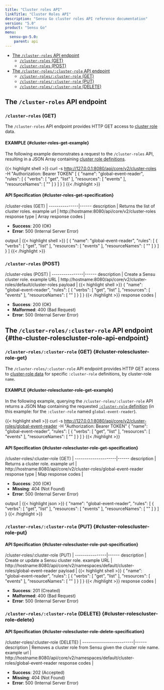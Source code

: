 ```yaml
---
title: "Cluster roles API"
linkTitle: "Cluster Roles API"
description: "Sensu Go cluster roles API reference documentation"
version: "5.0"
product: "Sensu Go"
menu:
  sensu-go-5.0:
    parent: api
---
```


- [The `/cluster-roles` API endpoint](#the-cluster-roles-api-endpoint)
	- [`/cluster-roles` (GET)](#cluster-roles-get)
	- [`/cluster-roles` (POST)](#cluster-roles-post)
- [The `/cluster-roles/:cluster-role` API endpoint](#the-cluster-rolescluster-role-api-endpoint)
	- [`/cluster-roles/:cluster-role` (GET)](#cluster-rolescluster-role-get)
  - [`/cluster-roles/:cluster-role` (PUT)](#cluster-rolescluster-put)
  - [`/cluster-roles/:cluster-role` (DELETE)](#cluster-rolescluster-role-delete)

## The `/cluster-roles` API endpoint

### `/cluster-roles` (GET)

The `/cluster-roles` API endpoint provides HTTP GET access to [cluster role][1] data.

#### EXAMPLE {#cluster-roles-get-example}

The following example demonstrates a request to the `/cluster-roles` API, resulting in
a JSON Array containing [cluster role definitions][1].

{{< highlight shell >}}
curl -s http://127.0.0.1:8080/api/core/v2/cluster-roles -H "Authorization: Bearer TOKEN"
[
  {
    "name": "global-event-reader",
    "rules": [
      {
        "verbs": [
          "get",
          "list"
        ],
        "resources": [
          "events"
        ],
        "resourceNames": [
          ""
        ]
      }
    ]
  }
]
{{< /highlight >}}

#### API Specification {#cluster-roles-get-specification}

/cluster-roles (GET)  | 
---------------|------
description    | Returns the list of cluster roles.
example url    | http://hostname:8080/api/core/v2/cluster-roles
response type  | Array
response codes | <ul><li>**Success**: 200 (OK)</li><li>**Error**: 500 (Internal Server Error)</li></ul>
output         | {{< highlight shell >}}
[
  {
    "name": "global-event-reader",
    "rules": [
      {
        "verbs": [
          "get",
          "list"
        ],
        "resources": [
          "events"
        ],
        "resourceNames": [
          ""
        ]
      }
    ]
  }
]
{{< /highlight >}}

### `/cluster-roles` (POST)

/cluster-roles (POST) | 
----------------|------
description     | Create a Sensu cluster role.
example URL     | http://hostname:8080/api/core/v2/cluster-roles/default/cluster-roles
payload         | {{< highlight shell >}}
{
  "name": "global-event-reader",
  "rules": [
    {
      "verbs": [
        "get",
        "list"
      ],
      "resources": [
        "events"
      ],
      "resourceNames": [
        ""
      ]
    }
  ]
}
{{< /highlight >}}
response codes  | <ul><li>**Success**: 200 (OK)</li><li>**Malformed**: 400 (Bad Request)</li><li>**Error**: 500 (Internal Server Error)</li></ul>

## The `/cluster-roles/:cluster-role` API endpoint {#the-cluster-rolescluster-role-api-endpoint}

### `/cluster-roles/:cluster-role` (GET) {#cluster-rolescluster-role-get}

The `/cluster-roles/:cluster-role` API endpoint provides HTTP GET access to [cluster-role data][1] for specific `:cluster-role` definitions, by cluster-role `name`.

#### EXAMPLE {#cluster-rolescluster-role-get-example}

In the following example, querying the `/cluster-roles/:cluster-role` API returns a JSON Map
containing the requested [`:cluster-role` definition][1] (in this example: for the `:cluster-role` named
`global-event-reader`).

{{< highlight shell >}}
curl -s http://127.0.0.1:8080/api/core/v2/cluster-roles/global-event-reader -H "Authorization: Bearer TOKEN"
{
  "name": "global-event-reader",
  "rules": [
    {
      "verbs": [
        "get",
        "list"
      ],
      "resources": [
        "events"
      ],
      "resourceNames": [
        ""
      ]
    }
  ]
}
{{< /highlight >}}

#### API Specification {#cluster-rolescluster-role-get-specification}

/cluster-roles/:cluster-role (GET) | 
---------------------|------
description          | Returns a cluster role.
example url          | http://hostname:8080/api/core/v2/cluster-roles/global-event-reader
response type        | Map
response codes       | <ul><li>**Success**: 200 (OK)</li><li> **Missing**: 404 (Not Found)</li><li>**Error**: 500 (Internal Server Error)</li></ul>
output               | {{< highlight json >}}
{
  "name": "global-event-reader",
  "rules": [
    {
      "verbs": [
        "get",
        "list"
      ],
      "resources": [
        "events"
      ],
      "resourceNames": [
        ""
      ]
    }
  ]
}
{{< /highlight >}}

### `/cluster-roles/:cluster-role` (PUT) {#cluster-rolescluster-role-put}

#### API Specification {#cluster-rolescluster-role-put-specification}

/cluster-roles/:cluster-role (PUT) | 
----------------|------
description     | Create or update a Sensu cluster role.
example URL     | http://hostname:8080/api/core/v2/namespaces/default/cluster-roles/global-event-reader
payload         | {{< highlight shell >}}
{
  "name": "global-event-reader",
  "rules": [
    {
      "verbs": [
        "get",
        "list"
      ],
      "resources": [
        "events"
      ],
      "resourceNames": [
        ""
      ]
    }
  ]
}
{{< /highlight >}}
response codes  | <ul><li>**Success**: 201 (Created)</li><li>**Malformed**: 400 (Bad Request)</li><li>**Error**: 500 (Internal Server Error)</li></ul>

### `/cluster-roles/:cluster-role` (DELETE) {#cluster-rolescluster-role-delete}

#### API Specification {#cluster-rolescluster-role-delete-specification}

/cluster-roles/:cluster-role (DELETE) | 
--------------------------|------
description               | Removes a cluster role from Sensu given the cluster role name.
example url               | http://hostname:8080/api/core/v2/namespaces/default/cluster-roles/global-event-reader
response codes            | <ul><li>**Success**: 202 (Accepted)</li><li>**Missing**: 404 (Not Found)</li><li>**Error**: 500 (Internal Server Error)</li></ul>

[1]: ../../reference/rbac

